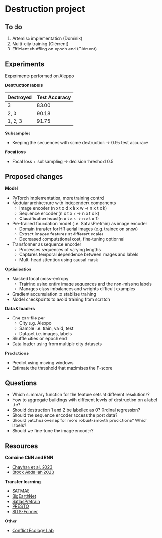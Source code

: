 # Destruction project

## To do

1. Artemisa implementation (Dominik)
2. Multi-city training (Clément)
3. Efficient shuffling on epoch end (Clément)

## Experiments

Experiments performed on Aleppo

**Destruction labels**

| Destroyed | Test Accuracy |
|-----------|---------------|
| 3         | 83.00         |
| 2, 3      | 90.18         |
| 1, 2, 3   | 91.75         |

**Subsamples**

- Keeping the sequences with some destruction &rarr; 0.95 test accuracy

**Focal loss**

- Focal loss + subsampling &rarr; decision threshold 0.5

## Proposed changes

**Model**

- PyTorch implementation, more training control
- Modular architecture with independent components 
	- Image encoder (n x t x d x h x w &rarr; n x t x k)
	- Sequence encoder (n x t x k  &rarr; n x t x k)
	- Classification head (n x t x k &rarr; n x t x 1)
- Pre-trained foundation model (i.e. SatlasPretrain) as image encoder
	- Domain transfer for HR aerial images (e.g. trained on snow)
	- Extract images features at different scales
	- Decreased computational cost, fine-tuning optionnal
- Transformer as sequence encoder
	- Processes sequences of varying lengths
	- Captures temporal dependence between images and labels
	- Multi-head attention using causal mask

**Optimisation**

- Masked focal cross-entropy 
	- Training using entire image sequences and the non-missing labels
	- Manages class imbalances and weights difficult examples
- Gradient accumulation to stabilise training
- Model checkpoints to avoid training from scratch

**Data & loaders**

- One zarr file per
	- City e.g. Aleppo
	- Sample i.e. train, valid, test
	- Dataset i.e. images, labels
- Shuffle cities on epoch end
- Data loader using from multiple city datasets

**Predictions**

- Predict using moving windows
- Estimate the threshold that maximises the F-score

## Questions

- Which summary function for the feature sets at different resolutions?
- How to aggregate buildings with different levels of destruction on a label tile?
- Should destruction 1 and 2 be labelled as 0? Ordinal regression?
- Should the sequence encoder access the post data?
- Should patches overlap for more robust-smooth predictions? Which labels?
- Should we fine-tune the image encoder?

## Resources

**Combine CNN and RNN**

- [Chavhan et al. 2023](https://ieeexplore.ieee.org/document/10192592)
- [Brock Abdallah 2023](https://arxiv.org/pdf/2204.08461.pdf)

**Transfer learning**

- [SATMAE](https://github.com/sustainlab-group/SatMAE?tab=readme-ov-file)
- [BigEarthNet](https://git.tu-berlin.de/rsim/BigEarthNet-S2_19-classes_models)
- [SatlasPretrain](https://github.com/allenai/satlaspretrain_models?tab=readme-ov-file)
- [PRESTO](https://arxiv.org/pdf/2304.14065.pdf)
- [SITS-Former](https://www.sciencedirect.com/science/article/pii/S0303243421003585)

**Other**

- [Conflict Ecology Lab](https://www.conflict-ecology.org/research)